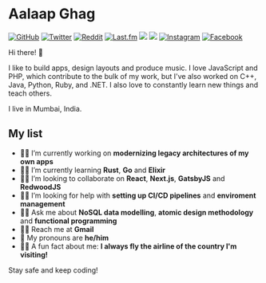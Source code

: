 # Aalaap Ghag
<a href="https://github.com/aalaap"><img src="https://img.shields.io/github/followers/aalaap.svg?label=GitHub&style=social" alt="GitHub"></a> <a href="https://twitter.com/aalaap"><img src="https://img.shields.io/twitter/follow/aalaap?label=Twitter&style=social" alt="Twitter"></a> <a href="https://reddit.com/u/aalaap"><img src="https://img.shields.io/reddit/user-karma/combined/aalaap?style=social" alt="Reddit"></a> <a href="https://last.fm/user/aalaap"><img src="https://img.shields.io/static/v1?label=Last.fm&message=38k&logo=last.fm&style=social" alt="Last.fm"></a> <a href="https://my.playstation.com/profile/aalaap"><img src="https://img.shields.io/static/v1?label=PSN&message=196&logo=PlayStation&style=social"></a> <a href="http://live.xbox.com/Profile?Gamertag=aalaap"><img src="https://img.shields.io/static/v1?label=Xbox+Live&message=9065&logo=Xbox&style=social"></a> <a href="https://instagram.com/aalaap"><img src="https://img.shields.io/static/v1?label=Instagram&message=345&logo=instagram&style=social" alt="Instagram"></a> <a href="https://facebook.com/aalaap"><img src="https://img.shields.io/static/v1?label=Facebook&message=0&logo=facebook&style=social" alt="Facebook"></a>

Hi there! 👋

I like to build apps, design layouts and produce music. I love JavaScript and PHP, which contribute to the bulk of my work, but I've also worked on C++, Java, Python, Ruby, and .NET. I also love to constantly learn new things and teach others.

I live in Mumbai, India.

## My list

- 👨‍💻 I’m currently working on **modernizing legacy architectures of my own apps**
- 👨‍🏫 I’m currently learning **Rust**, **Go** and **Elixir**
- 👷‍♀️ I’m looking to collaborate on **React**, **Next.js**, **GatsbyJS** and **RedwoodJS**
- 🕵️‍♀️ I’m looking for help with **setting up CI/CD pipelines** and **enviroment management**
- 👨‍⚖️ Ask me about **NoSQL data modelling**, **atomic design methodology** and **functional programming**
- 👩‍✈️ Reach me at **Gmail**
- 🧔 My pronouns are **he/him**
- 🧟‍♂️ A fun fact about me: **I always fly the airline of the country I'm visiting!**

Stay safe and keep coding!
